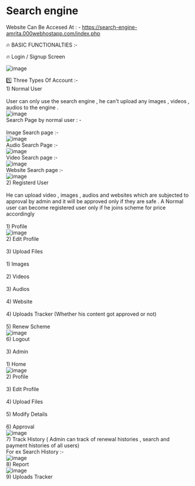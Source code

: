 # Search engine <br/>
Website Can Be Accesed At : - 
https://search-engine-amrita.000webhostapp.com/index.php


🔥 BASIC FUNCTIONALTIES :- 

🔥 Login / Signup Screen 

![image](https://user-images.githubusercontent.com/84332200/172672327-8a10ad37-2c12-40ae-99c9-de6bdf374ea1.png)

 1️⃣ Three Types Of Account :- <br/>
           1) Normal User <br/>
                 <br/>User can only use the search engine , he can't upload any images , videos , audios to the engine . <br/>
                 ![image](https://user-images.githubusercontent.com/84332200/172672464-85a770d4-0228-47e6-8071-e380b92e9d25.png)
                 <br/>Search Page by normal user : - <br/>
                 <br/>Image Search page :- <br/>
                 ![image](https://user-images.githubusercontent.com/84332200/172672998-88ee9426-c8c6-4f82-88bb-9796c3a8ca7c.png)
                 <br/>Audio Search Page :- <br/>
                 ![image](https://user-images.githubusercontent.com/84332200/172673113-5ce9b5be-9b9f-463c-b700-1968cde9b447.png)
                 <br/>Video Search page :- <br/>
                 ![image](https://user-images.githubusercontent.com/84332200/172673187-324982f1-3b63-4383-b00c-fbb87de98bc2.png)
                 <br/>Website Search page :- <br/>
                 ![image](https://user-images.githubusercontent.com/84332200/172673251-27a291ee-3345-4154-9ead-79d1809ef1c0.png)
           <br/>2) Registerd User <br/>
                 <br/>He can upload video , images , audios and websites which are subjected to approval by admin and it will be approved only if they are safe . A Normal user can become registered user only if he joins scheme for price accordingly <br/>
                 <br/>1) Profile <br/>
                 ![image](https://user-images.githubusercontent.com/84332200/172673991-0b82b421-bdf1-4a75-a7b8-719a94f4bae2.png)
                 <br/>2) Edit Profile <br/>
                 <br/>3) Upload Files <br/>
                      <br/>1) Images <br/>
                      <br/>2) Videos <br/>
                      <br/>3) Audios <br/>
                      <br/>4) Website <br/>
                <br/>4) Uploads Tracker (Whether his content got approved or not) <br/>
                <br/>5) Renew Scheme <br/>
                ![image](https://user-images.githubusercontent.com/84332200/172673898-61b92461-2136-4db3-9900-8d776e7792ef.png)
                <br/>6) Logout <br/>
           <br/>3) Admin <br/>
                <br/>1) Home  <br/>
                ![image](https://user-images.githubusercontent.com/84332200/172674126-8246739e-c528-4a71-9dc4-2c9952fd4681.png)
                <br/>2) Profile <br/>
                <br/>3) Edit Profile <br/>
                <br/>4) Upload Files <br/>
                <br/>5) Modify Details <br/>
                <br/>6) Approval <br/>
                ![image](https://user-images.githubusercontent.com/84332200/172677159-32c6eebe-80b6-4772-bcfa-4f99010036d8.png)
                <br/>7) Track History ( Admin can track of renewal histories , search and payment histories of all users) <br/>
                   For ex Search History :- <br/>
                   ![image](https://user-images.githubusercontent.com/84332200/172674828-8b611cb5-417d-4b83-9894-44de66d3aee9.png)
                <br/>8) Report <br/>
                ![image](https://user-images.githubusercontent.com/84332200/172674594-c9efe4bb-cd77-4e90-90b6-b33b0dcc9a99.png)
                <br/>9) Uploads Tracker <br/>
